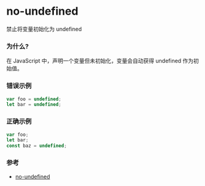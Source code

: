 # no-undefined

禁止将变量初始化为 undefined

### 为什么?

在 JavaScript 中，声明一个变量但未初始化，变量会自动获得 undefined 作为初始值。

### 错误示例

```js
var foo = undefined;
let bar = undefined;
```

### 正确示例

```js
var foo;
let bar;
const baz = undefined;
```

### 参考

- [no-undefined](https://eslint.org/docs/rules/no-undefined)
